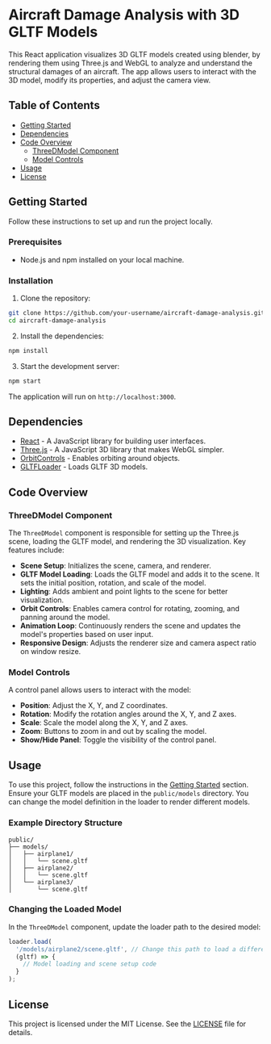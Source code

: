 # Aircraft Damage Analysis with 3D GLTF Models

This React application visualizes 3D GLTF models created using blender, by rendering them using Three.js and WebGL to analyze and understand the structural damages of an aircraft. The app allows users to interact with the 3D model, modify its properties, and adjust the camera view.

## Table of Contents

- [Getting Started](#getting-started)
- [Dependencies](#dependencies)
- [Code Overview](#code-overview)
  - [ThreeDModel Component](#threedmodel-component)
  - [Model Controls](#model-controls)
- [Usage](#usage)
- [License](#license)

## Getting Started

Follow these instructions to set up and run the project locally.

### Prerequisites

- Node.js and npm installed on your local machine.

### Installation

1. Clone the repository:

```sh
git clone https://github.com/your-username/aircraft-damage-analysis.git
cd aircraft-damage-analysis
```

2. Install the dependencies:

```sh
npm install
```

3. Start the development server:

```sh
npm start
```

The application will run on `http://localhost:3000`.

## Dependencies

- [React](https://reactjs.org/) - A JavaScript library for building user interfaces.
- [Three.js](https://threejs.org/) - A JavaScript 3D library that makes WebGL simpler.
- [OrbitControls](https://threejs.org/docs/#examples/en/controls/OrbitControls) - Enables orbiting around objects.
- [GLTFLoader](https://threejs.org/docs/#examples/en/loaders/GLTFLoader) - Loads GLTF 3D models.

## Code Overview

### ThreeDModel Component

The `ThreeDModel` component is responsible for setting up the Three.js scene, loading the GLTF model, and rendering the 3D visualization. Key features include:

- **Scene Setup**: Initializes the scene, camera, and renderer.
- **GLTF Model Loading**: Loads the GLTF model and adds it to the scene. It sets the initial position, rotation, and scale of the model.
- **Lighting**: Adds ambient and point lights to the scene for better visualization.
- **Orbit Controls**: Enables camera control for rotating, zooming, and panning around the model.
- **Animation Loop**: Continuously renders the scene and updates the model's properties based on user input.
- **Responsive Design**: Adjusts the renderer size and camera aspect ratio on window resize.

### Model Controls

A control panel allows users to interact with the model:

- **Position**: Adjust the X, Y, and Z coordinates.
- **Rotation**: Modify the rotation angles around the X, Y, and Z axes.
- **Scale**: Scale the model along the X, Y, and Z axes.
- **Zoom**: Buttons to zoom in and out by scaling the model.
- **Show/Hide Panel**: Toggle the visibility of the control panel.

## Usage

To use this project, follow the instructions in the [Getting Started](#getting-started) section. Ensure your GLTF models are placed in the `public/models` directory. You can change the model definition in the loader to render different models.

### Example Directory Structure

```
public/
├── models/
│   ├── airplane1/
│   │   └── scene.gltf
│   ├── airplane2/
│   │   └── scene.gltf
│   └── airplane3/
│       └── scene.gltf
```

### Changing the Loaded Model

In the `ThreeDModel` component, update the loader path to the desired model:

```javascript
loader.load(
  '/models/airplane2/scene.gltf', // Change this path to load a different model
  (gltf) => {
    // Model loading and scene setup code
  }
);
```

## License

This project is licensed under the MIT License. See the [LICENSE](LICENSE) file for details.
